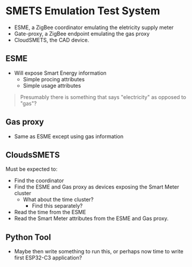 # SMETS Emulation Test System

- ESME, a ZigBee coordinator emulating the eletricity supply meter
- Gate-proxy, a ZigBee endpoint emulating the gas proxy
- CloudSMETS, the CAD device.

## ESME
- Will expose Smart Energy information
    - Simple procing attributes
    - Simple usage attributes

> Presumably there is something that says "electricity" as opposed to "gas"?

## Gas proxy
- Same as ESME except using gas information

## CloudsSMETS
Must be expected to:
- Find the coordinator
- Find the ESME and Gas proxy as devices exposing the Smart Meter cluster
    - What about the time cluster?
        - Find this separately?
- Read the time from the ESME
- Read the Smart Meter attributes from the ESME and Gas proxy.

## Python Tool
- Maybe then write something to run this, or perhaps now time to write first ESP32-C3 application?
